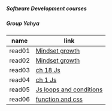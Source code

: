 ##### Software Development courses
##### <a href="https://canvas.instructure.com/courses/2511067"></a>
##### <a href="https://canvas.instructure.com/courses/2511085"></a>
#####  Group Yahya

name   | link 
------ | -----
read01 |[Mindset growth](1.md)
read02 |[Mindset growth](lab02a.md)
read03 |[ch 18 Js](3.md)
read04 |[ch 1 Js](4.md)
read05 |[Js loops and conditions](5.md)
read06 |[function and css](06read.md)
